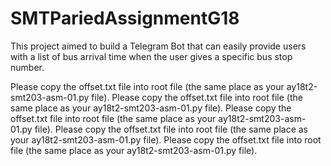 # SMTPariedAssignmentG18

This project aimed to build a Telegram Bot that can easily provide users with a list of bus arrival time when the user gives a specific bus stop number. 

Please copy the offset.txt file into root file (the same place as your ay18t2-smt203-asm-01.py file).
Please copy the offset.txt file into root file (the same place as your ay18t2-smt203-asm-01.py file).
Please copy the offset.txt file into root file (the same place as your ay18t2-smt203-asm-01.py file).
Please copy the offset.txt file into root file (the same place as your ay18t2-smt203-asm-01.py file).
Please copy the offset.txt file into root file (the same place as your ay18t2-smt203-asm-01.py file).
